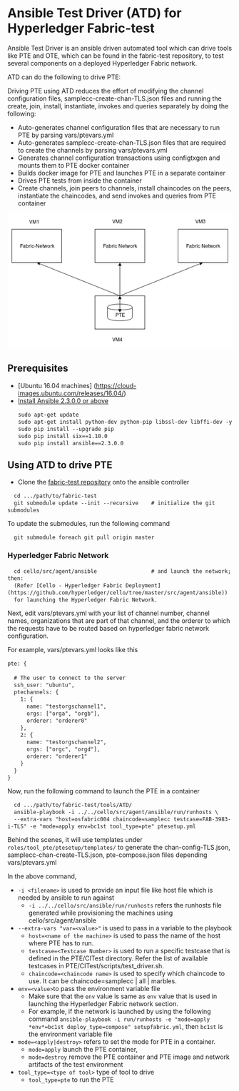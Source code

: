 # Ansible Test Driver (ATD) for Hyperledger Fabric-test

Ansible Test Driver is an ansible driven automated tool which can drive tools like PTE and OTE,
which can be found in the fabric-test repository, to test several components on a deployed Hyperledger Fabric network.

ATD can do the following to drive PTE:

Driving PTE using ATD reduces the effort of modifying the channel configuration files, samplecc-create-chan-TLS.json files
and running the create, join, install, instantiate, invokes and queries separately by doing the following:

 - Auto-generates channel configuration files that are necessary to run PTE by parsing vars/ptevars.yml
 - Auto-generates samplecc-create-chan-TLS.json files that are required to create the channels by parsing vars/ptevars.yml
 - Generates channel configuration transactions using configtxgen and mounts them to PTE docker container
 - Builds docker image for PTE and launches PTE in a separate container
 - Drives PTE tests from inside the container
 - Create channels, join peers to channels, install chaincodes on the peers, instantiate the chaincodes, and send
   invokes and queries from PTE container

 ![](ATD-PTE.png)

## Prerequisites

- [Ubuntu 16.04 machines] (https://cloud-images.ubuntu.com/releases/16.04/)
- [Install Ansible 2.3.0.0 or above](http://docs.ansible.com/ansible/intro_installation.html)
  ```
  sudo apt-get update
  sudo apt-get install python-dev python-pip libssl-dev libffi-dev -y
  sudo pip install --upgrade pip
  sudo pip install six==1.10.0
  sudo pip install ansible==2.3.0.0
  ```
## Using ATD to drive PTE
 - Clone the [fabric-test repository](https://gerrit.hyperledger.org/r/fabric-test) onto the ansible controller
```
  cd .../path/to/fabric-test
  git submodule update --init --recursive    # initialize the git submodules
```
To update the submodules, run the following command
```
  git submodule foreach git pull origin master
```
### Hyperledger Fabric Network
```
  cd cello/src/agent/ansible                 # and launch the network; then:
  (Refer [Cello - Hyperledger Fabric Deployment](https://github.com/hyperledger/cello/tree/master/src/agent/ansible))
  for launching the Hyperledger Fabric Network.
```

Next, edit vars/ptevars.yml with your list of channel number, channel names, organizations that are part of that channel,
and the orderer to which the requests have to be routed based on hyperledger fabric network configuration.

For example, vars/ptevars.yml looks like this
```
pte: {

  # The user to connect to the server
  ssh_user: "ubuntu",
  ptechannels: {
    1: {
      name: "testorgschannel1",
      orgs: ["orga", "orgb"],
      orderer: "orderer0"
    },
    2: {
      name: "testorgschannel2",
      orgs: ["orgc", "orgd"],
      orderer: "orderer1"
    }
  }
}

```

Now, run the following command to launch the PTE in a container
```
  cd .../path/to/fabric-test/tools/ATD/
  ansible-playbook -i ../../cello/src/agent/ansible/run/runhosts \
  --extra-vars "host=osfabric004 chaincode=samplecc testcase=FAB-3983-i-TLS" -e "mode=apply env=bc1st tool_type=pte" ptesetup.yml
```

Behind the scenes, it will use templates under `roles/tool_pte/ptesetup/templates/` to generate the chan-config-TLS.json,
samplecc-chan-create-TLS.json, pte-compose.json files depending vars/ptevars.yml

In the above command,
 - `-i <filename>` is used to provide an input file like host file which is needed by ansible to run against
    - `-i ../../cello/src/ansible/run/runhosts` refers the runhosts file generated while provisioning the machines using cello/src/agent/ansible
 - `--extra-vars "var=<value>"` is used to pass in a variable to the playbook
    - `host=<name of the machine>` is used to pass the name of the host where PTE has to run.
    - `testcase=<Testcase Number>` is used to run a specific testcase that is defined in the PTE/CITest directory. Refer the list of available testcases in PTE/CITest/scripts/test_driver.sh.
    - `chaincode=<chaincode name>` is used to specify which chaincode to use. It can be chaincode=samplecc | all | marbles.
 - `env=<value>`to pass the environment variable file
    - Make sure that the `env` value is same as `env` value that is used in launching the Hyperledger Fabric network section.
    - For example, if the network is launched by using the following command
      `ansible-playbook -i run/runhosts -e "mode=apply *env*=bc1st deploy_type=compose" setupfabric.yml`, then `bc1st` is the environment variable file
 - `mode=<apply|destroy>` refers to set the mode for PTE in a container.
    - `mode=apply` launch the PTE container,
    - `mode=destroy` remove the PTE container and PTE image and network artifacts of the test environment
 - `tool_type=<type of tool>` type of tool to drive
    - `tool_type=pte` to run the PTE
